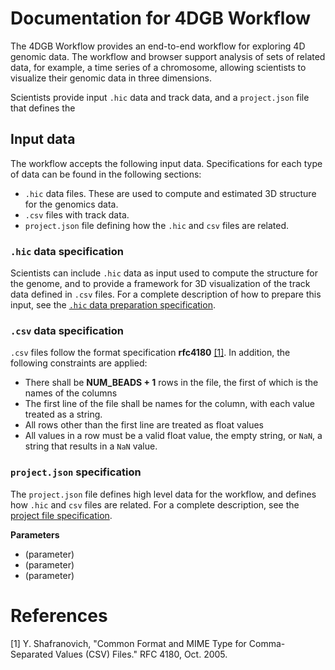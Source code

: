 # Documentation for 4DGB Workflow

The 4DGB Workflow provides an end-to-end workflow  for exploring 4D genomic data. The workflow and browser support analysis of sets of related data, for example, a time series of a chromosome, allowing scientists to visualize their genomic data in three dimensions.

Scientists provide input ``.hic`` data and track data, and a ``project.json`` file that defines the 

## Input data

The workflow accepts the following input data. Specifications for each type of data can be found in the following sections:

- ``.hic`` data files. These are used to compute and estimated 3D structure for the genomics data. 
- ``.csv`` files with track data.
- ``project.json`` file defining how the ``.hic`` and ``csv`` files are related.

### ``.hic`` data specification

Scientists can include ``.hic`` data as input used to compute the structure for the genome, and to provide a framework for 3D visualization of the track data defined in ``.csv`` files. For a complete description of how to prepare this input, see the [``.hic`` data preparation specification](doc/hic_input.md).


### ``.csv`` data specification

``.csv`` files follow the format specification **rfc4180** [[1]](#1). In addition, the following constraints are applied:

- There shall be **NUM_BEADS + 1** rows in the file, the first of which is the names of the columns
- The first line of the file shall be names for the column, with each value treated as a string.
- All rows other than the first line are treated as float values 
- All values in a row must be a valid float value, the empty string, or ``NaN``, a string that results in a ``NaN`` value. 

### ``project.json`` specification

The ``project.json`` file defines high level data for the workflow, and defines how ``.hic`` and ``csv`` files are related. For a complete description, see the [project file specification](doc/project.md).

**Parameters**
- (parameter) 
- (parameter) 
- (parameter) 

# References

[1] Y. Shafranovich, "Common Format and MIME Type for Comma-Separated Values (CSV) Files." RFC 4180, Oct. 2005. <a id="1"></a> 


